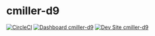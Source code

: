 # cmiller-d9

[![CircleCI](https://circleci.com/gh/beretta627/cmiller-d9.svg?style=shield)](https://circleci.com/gh/beretta627/cmiller-d9)
[![Dashboard cmiller-d9](https://img.shields.io/badge/dashboard-cmiller_d9-yellow.svg)](https://dashboard.pantheon.io/sites/5627c362-92f4-4928-82b3-0420c454aee9#dev/code)
[![Dev Site cmiller-d9](https://img.shields.io/badge/site-cmiller_d9-blue.svg)](http://dev-cmiller-d9.pantheonsite.io/)